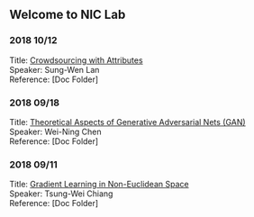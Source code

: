 ## Welcome to NIC Lab 

   
  
### 2018 10/12
Title:        [Crowdsourcing with Attributes](https://github.com/niclab524/GroupMeeting/tree/master/doc/20181012/slides1012_2018)  
Speaker:      Sung-Wen Lan  
Reference:    [Doc Folder]
  
  
### 2018 09/18
Title:        [Theoretical Aspects of Generative Adversarial Nets (GAN)](https://github.com/niclab524/GroupMeeting/tree/master/doc/20180918/slides0918_2018)  
Speaker:      Wei-Ning Chen  
Reference:    [Doc Folder]

  
### 2018 09/11
Title:        [Gradient Learning in Non-Euclidean Space](https://github.com/niclab524/GroupMeeting/tree/master/doc/20180911/slides0911_2018)  
Speaker:      Tsung-Wei Chiang  
Reference:    [Doc Folder]

 
 